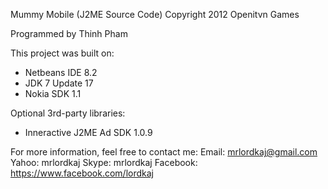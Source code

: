 Mummy Mobile (J2ME Source Code)
Copyright 2012 Openitvn Games

Programmed by Thinh Pham

This project was built on:
- Netbeans IDE 8.2
- JDK 7 Update 17
- Nokia SDK 1.1

Optional 3rd-party libraries:
- Inneractive J2ME Ad SDK 1.0.9

For more information, feel free to contact me:
Email: mrlordkaj@gmail.com
Yahoo: mrlordkaj
Skype: mrlordkaj
Facebook: https://www.facebook.com/lordkaj